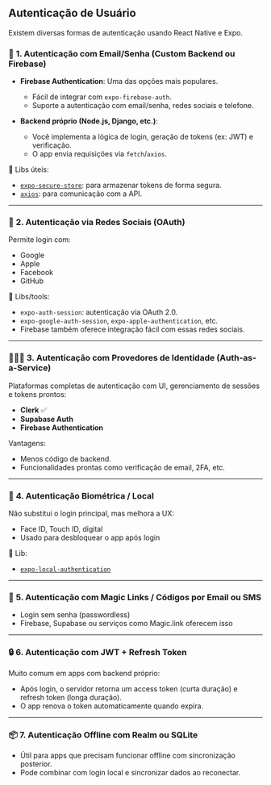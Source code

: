 ## Autenticação de Usuário

Existem diversas formas de autenticação usando React Native e Expo.

### 🔐 **1. Autenticação com Email/Senha (Custom Backend ou Firebase)**

* **Firebase Authentication**: Uma das opções mais populares.

  * Fácil de integrar com `expo-firebase-auth`.
  * Suporte a autenticação com email/senha, redes sociais e telefone.
* **Backend próprio (Node.js, Django, etc.)**:

  * Você implementa a lógica de login, geração de tokens (ex: JWT) e verificação.
  * O app envia requisições via `fetch`/`axios`.

🔧 Libs úteis:

* [`expo-secure-store`](https://docs.expo.dev/versions/latest/sdk/securestore/): para armazenar tokens de forma segura.
* [`axios`](https://axios-http.com/): para comunicação com a API.

---

### 🪪 **2. Autenticação via Redes Sociais (OAuth)**

Permite login com:

* Google
* Apple
* Facebook
* GitHub

🔧 Libs/tools:

* `expo-auth-session`: autenticação via OAuth 2.0.
* `expo-google-auth-session`, `expo-apple-authentication`, etc.
* Firebase também oferece integração fácil com essas redes sociais.

---

### 🧑‍🤝‍🧑 **3. Autenticação com Provedores de Identidade (Auth-as-a-Service)**

Plataformas completas de autenticação com UI, gerenciamento de sessões e tokens prontos:

* **Clerk** ✅
* **Supabase Auth**
* **Firebase Authentication**

Vantagens:

* Menos código de backend.
* Funcionalidades prontas como verificação de email, 2FA, etc.

---

### 📱 **4. Autenticação Biométrica / Local**

Não substitui o login principal, mas melhora a UX:

* Face ID, Touch ID, digital
* Usado para desbloquear o app após login

🔧 Lib:

* [`expo-local-authentication`](https://docs.expo.dev/versions/latest/sdk/local-authentication/)

---

### 🔁 **5. Autenticação com Magic Links / Códigos por Email ou SMS**

* Login sem senha (passwordless)
* Firebase, Supabase ou serviços como Magic.link oferecem isso

---

### 🔒 **6. Autenticação com JWT + Refresh Token**

Muito comum em apps com backend próprio:

* Após login, o servidor retorna um access token (curta duração) e refresh token (longa duração).
* O app renova o token automaticamente quando expira.

---

### 📦 **7. Autenticação Offline com Realm ou SQLite**

* Útil para apps que precisam funcionar offline com sincronização posterior.
* Pode combinar com login local e sincronizar dados ao reconectar.